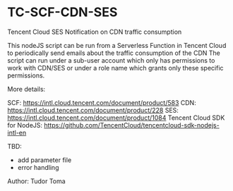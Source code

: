 # TC-SCF-CDN-SES
Tencent Cloud SES Notification on CDN traffic consumption

This nodeJS script can be run from a Serverless Function in Tencent Cloud to periodically send emails about the traffic consumption of the CDN
The script can run under a sub-user account which only has permissions to work with CDN/SES or under a role name which grants only these specific permissions.

More details:

SCF: https://intl.cloud.tencent.com/document/product/583
CDN: https://intl.cloud.tencent.com/document/product/228
SES: https://intl.cloud.tencent.com/document/product/1084
Tencent Cloud SDK for NodeJS: https://github.com/TencentCloud/tencentcloud-sdk-nodejs-intl-en

TBD:
 - add parameter file
 - error handling

Author: Tudor Toma
